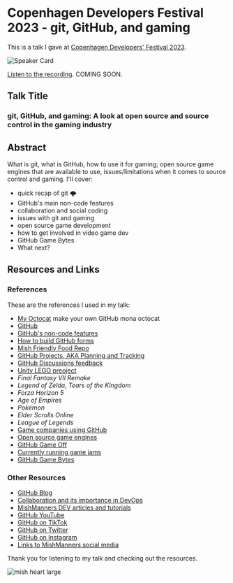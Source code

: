 # Copenhagen Developers Festival 2023 - git, GitHub, and gaming

This is a talk I gave at [Copenhagen Developers' Festival 2023](https://cphdevfest.com/speakers/michelle-mannering).

![Speaker Card](https://github.com/mishmanners/TalksandEvents/assets/36594527/a8754c8e-40f3-473e-8858-e27a30a9f305)

[Listen to the recording](). COMING SOON.

## Talk Title

### git, GitHub, and gaming: A look at open source and source control in the gaming industry

## Abstract

What is git, what is GitHub, how to use it for gaming; open source game engines that are available to use, issues/limitations when it comes to source control and gaming. I'll cover:

- quick recap of git 🌩️
- GitHub's main non-code features 
- collaboration and social coding
- issues with git and gaming
- open source game development
- how to get involved in video game dev
- GitHub Game Bytes
- What next?

## Resources and Links

### References

These are the references I used in my talk:

- [My Octocat](https://myoctocat.com/?ref=producthunt) make your own GitHub mona octocat
- [GitHub](https://github.com)
- [GitHub's non-code features](https://dev.to/github/githubs-non-code-features-exploring-more-of-github-and-encouraging-your-non-dev-friends-1j1l)
- [How to build GitHub forms](https://dev.to/github/how-to-build-google-like-forms-with-github-3ig2)
- [Mish Friendly Food Repo](https://github.com/mishmanners/mish-friendly-food)
- [GitHub Projects, AKA Planning and Tracking](https://docs.github.com/en/issues/planning-and-tracking-with-projects/learning-about-projects/about-projects)
- [GitHub Discussions feedback](https://github.com/orgs/community/discussions/)
- [Unity LEGO preoject](https://github.com/mishmanners/LEGO-Unity)
- _Final Fantasy VII Remake_
- _Legend of Zelda, Tears of the Kingdom_
- _Forza Horizon 5_
- _Age of Empires_
- _Pokémon_
- _Elder Scrolls Online_
- _League of Legends_
- [Game companies using GitHub](https://github.com/leereilly/games#major-companies)
- [Open source game engines](https://itch.io/jam/game-off-2022)
- [GitHub Game Off](https://itch.io/jam/game-off-2022)
- [Currently running game jams](https://itch.io/jams)
- [GitHub Game Bytes](https://gh.io/gamebytes)

### Other Resources

- [GitHub Blog](https://github.blog/)
- [Collaboration and its importance in DevOps](https://dev.to/github/the-importance-of-collaboration-a-devops-pillar-253d)
- [MishManners DEV articles and tutorials](https://dev.to/mishmanners)
- [GitHub YouTube](https://youtube.com/c/github)
- [GitHub on TikTok](https://tiktok.com/github)
- [GitHub on Twitter](https://twitter.com/github)
- [GitHub on Instagram](https://instagram.com/github)
- [Links to MishManners social media](https://mishmanners.info)

Thank you for listening to my talk and checking out the resources.

![mish heart large](https://user-images.githubusercontent.com/36594527/195619762-82827b2e-bfdd-49b6-b8df-5b9e15f4f044.png)
